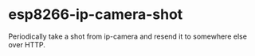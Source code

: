 # esp8266-ip-camera-shot
Periodically take a shot from ip-camera and resend it to somewhere else over HTTP.

